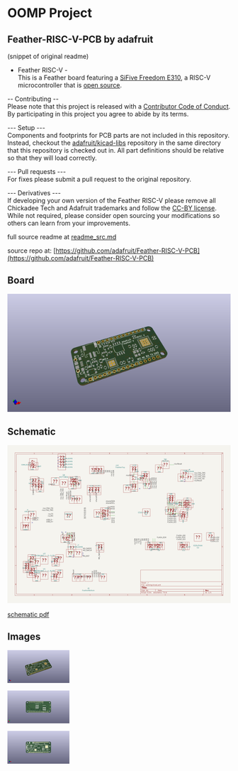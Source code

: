# OOMP Project  
## Feather-RISC-V-PCB  by adafruit  
  
(snippet of original readme)  
  
- Feather RISC-V -  
This is a Feather board featuring a [SiFive Freedom E310](https://www.sifive.com/products/freedom-e310/), a RISC-V microcontroller that is [open source](https://github.com/sifive/freedom).  
  
-- Contributing --  
Please note that this project is released with a [Contributor Code of Conduct](CODE_OF_CONDUCT.md). By participating in this project you agree to abide by its terms.  
  
--- Setup ---  
Components and footprints for PCB parts are not included in this repository. Instead, checkout the [adafruit/kicad-libs](https://github.com/adafruit/kicad-libs) repository in the same directory that this repository is checked out in. All part definitions should be relative so that they will load correctly.  
  
--- Pull requests ---  
For fixes please submit a pull request to the original repository.  
  
--- Derivatives ---  
If developing your own version of the Feather RISC-V please remove all Chickadee Tech and Adafruit trademarks and follow the [CC-BY license](LICENSE). While not required, please consider open sourcing your modifications so others can learn from your improvements.  
  
  full source readme at [readme_src.md](readme_src.md)  
  
source repo at: [https://github.com/adafruit/Feather-RISC-V-PCB](https://github.com/adafruit/Feather-RISC-V-PCB)  
## Board  
  
[![working_3d.png](working_3d_600.png)](working_3d.png)  
## Schematic  
  
[![working_schematic.png](working_schematic_600.png)](working_schematic.png)  
  
[schematic pdf](working_schematic.pdf)  
## Images  
  
[![working_3d.png](working_3d_140.png)](working_3d.png)  
  
[![working_3d_back.png](working_3d_back_140.png)](working_3d_back.png)  
  
[![working_3d_front.png](working_3d_front_140.png)](working_3d_front.png)  
